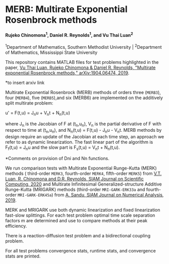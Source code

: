 # MERB: Multirate Exponential Rosenbrock methods #

#### Rujeko Chinomona<sup>1</sup>, Daniel R. Reynolds<sup>1</sup>, and Vu Thai Luan<sup>2</sup> ####
<sup>1</sup>Department of Mathematics, Southern Methodist University |
<sup>2</sup>Department of Mathematics, Mississippi State University

This repository contains MATLAB files for test problems highlighted in the paper, [Vu Thai Luan, Rujeko Chinomona & Daniel R. Reynolds, "Multirate exponential Rosenbrock methods," arXiv:1904.06474, 2019](https://arxiv.org/abs/1904.06474).

*to insert arxiv link 

Multirate Exponential Rosenbrock (MERB) methods of orders three (`MERB3`), four (`MERB4`), five (`MERB5`),and six (MERB6) are implemented on the additively split multirate problem:

  u' = F(t,u) = J<sub>n</sub>u + V<sub>n</sub>t + N<sub>n</sub>(t,u)

where J<sub>n</sub> is the Jacobian of F at (t<sub>n</sub>,u<sub>n</sub>), V<sub>n</sub> is the partial derivative of F with respect to time at (t<sub>n</sub>,u<sub>n</sub>), and N<sub>n</sub>(t,u) = F(t,u) - J<sub>n</sub>u - V<sub>n</sub>t. MERB methods by design require an update of the Jacobian at each time step, an approach we refer to as dynamic linearization. The fast linear part of the algorithm is F<sub>f</sub>(t,u) = J<sub>n</sub>u and the slow
part is F<sub>s</sub>(t,u) = V<sub>n</sub>t + N<sub>n</sub>(t,u).

 *Comments on provision of Dni and Nn functions. 

We run comparison tests with Multirate Exponential Runge-Kutta (MERK) methods ( third-order ```MERK3```, fourth-order ```MERK4```, fifth-order ```MERK5```) from [V.T. Luan, R. Chinomona and D.R. Reynolds, SIAM Journal on Scientific Computing, 2020](https://doi.org/10.1137/19M125621X) and Multirate Infinitesimal Generalized-structure Additive Runge-Kutta (MRIGARK) methods (third-order ```MRI-GARK-ERK33a``` and fourth-order ```MRI-GARK-ERK45a```) from [A. Sandu, SIAM Journal on Numerical Analysis, 2019](https://doi.org/10.1137/18M1205492).

MERK and MRIGARK use both dynamic linearization and fixed linearization fast-slow splittings. For each test problem optimal time scale separation factors m are determined and use to compare methods at their peak efficiency.

There is a reaction-diffusion test problem and a bidirectional coupling problem.

For all test problems convergence stats, runtime stats, and convergence stats are printed.
